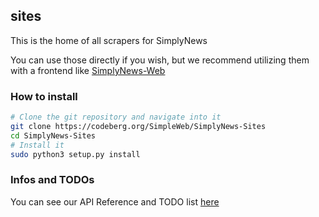 ## sites

This is the home of all scrapers for SimplyNews

You can use those directly if you wish, but we recommend utilizing them
with a frontend like [SimplyNews-Web](https://codeberg.org/SimpleWeb/SimplyNews-Web)

### How to install
```sh
# Clone the git repository and navigate into it
git clone https://codeberg.org/SimpleWeb/SimplyNews-Sites
cd SimplyNews-Sites
# Install it
sudo python3 setup.py install
```

### Infos and TODOs
You can see our API Reference and TODO list [here](https://man.sr.ht/~metalune/simplynews/)
